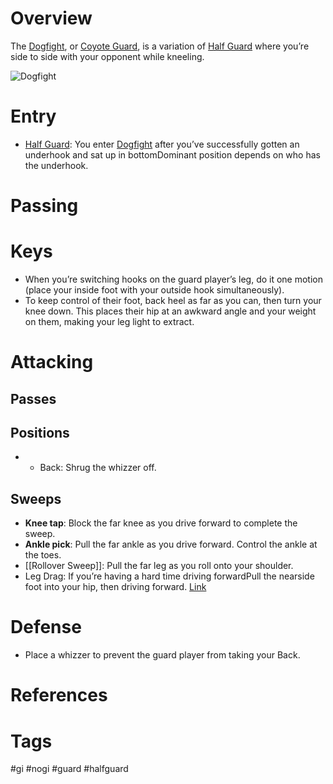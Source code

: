 # Overview
The <u>Dogfight</u>, or <u>Coyote Guard</u>, is a variation of [Half Guard](obsidian://open?vault=Obsidian-BJJ-Notes&file=Guards%2FHalf%20Guard) where you’re side to side with your opponent while kneeling.

![Dogfight](https://optimg.submeta.io/uploads/e564e5fe-d728-4ece-87ce-2477dcdc890e_1666219524587268514.jpg?auto=format&w=3840&q=60)
# Entry
- [Half Guard](obsidian://open?vault=Obsidian-BJJ-Notes&file=Guards%2FHalf%20Guard): You enter <u>Dogfight</u> after you’ve successfully gotten an underhook and sat up in bottomDominant position depends on who has the underhook.
# Passing

# Keys
- When you’re switching hooks on the guard player’s leg, do it one motion (place your inside foot with your outside hook simultaneously).
- To keep control of their foot, back heel as far as you can, then turn your knee down. This places their hip at an awkward angle and your weight on them, making your leg light to extract.
# Attacking
## Passes
## Positions
- - Back: Shrug the whizzer off.
## Sweeps
- **Knee tap**: Block the far knee as you drive forward to complete the sweep.
- **Ankle pick**: Pull the far ankle as you drive forward. Control the ankle at the toes.
- [[Rollover Sweep]]: Pull the far leg as you roll onto your shoulder.
- Leg Drag: If you’re having a hard time driving forwardPull the nearside foot into your hip, then driving forward. [Link](https://www.youtube.com/shorts/9hFyCb6QHVM)
# Defense
- Place a whizzer to prevent the guard player from taking your Back.
# References
# Tags
#gi #nogi #guard #halfguard 